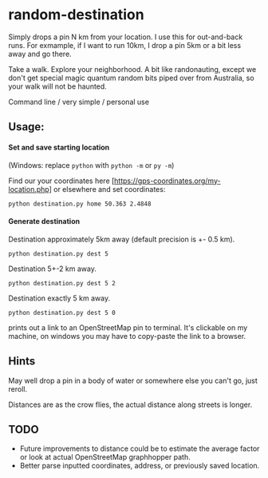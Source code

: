 # random-destination
Simply drops a pin N km from your location.  I use this for out-and-back runs.  For exmample, if I want to run 10km, I drop a pin 5km or a bit less away and go there.  

Take a walk.  Explore your neighborhood.  A bit like randonauting, except we don't get special magic quantum random bits piped over from Australia, so your walk will not be haunted.

Command line / very simple / personal use

## Usage:

#### Set and save starting location

(Windows: replace ```python``` with ```python -m``` or ```py -m```)

Find our your coordinates here [https://gps-coordinates.org/my-location.php] or elsewhere and set coordinates:

```python destination.py home 50.363 2.4848```

#### Generate destination

Destination approximately 5km away (default precision is +- 0.5 km).

```python destination.py dest 5```

Destination 5+-2 km away.

```python destination.py dest 5 2```

Destination exactly 5 km away.

```python destination.py dest 5 0```

prints out a link to an OpenStreetMap pin to terminal.  It's clickable on my machine, on windows you may have to copy-paste the link to a browser.

## Hints

May well drop a pin in a body of water or somewhere else you can't go, just reroll.

Distances are as the crow flies, the actual distance along streets is longer.

## TODO
- Future improvements to distance could be to estimate the average factor or look at actual OpenStreetMap graphhopper path.
- Better parse inputted coordinates, address, or previously saved location.
